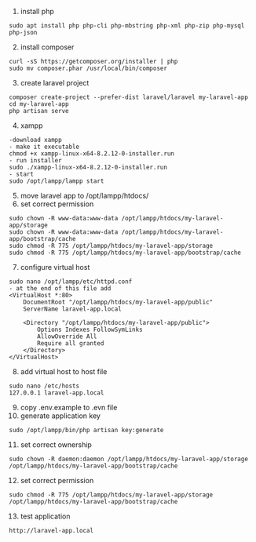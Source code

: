1. install php
```
sudo apt install php php-cli php-mbstring php-xml php-zip php-mysql php-json
```
2. install composer
```
curl -sS https://getcomposer.org/installer | php
sudo mv composer.phar /usr/local/bin/composer
```
3. create laravel project
```
composer create-project --prefer-dist laravel/laravel my-laravel-app
cd my-laravel-app
php artisan serve

```
4. xampp
```
-download xampp
- make it executable
chmod +x xampp-linux-x64-8.2.12-0-installer.run
- run installer
sudo ./xampp-linux-x64-8.2.12-0-installer.run
- start
sudo /opt/lampp/lampp start

```
5. move laravel app to /opt/lampp/htdocs/
6. set correct permission
```
sudo chown -R www-data:www-data /opt/lampp/htdocs/my-laravel-app/storage
sudo chown -R www-data:www-data /opt/lampp/htdocs/my-laravel-app/bootstrap/cache
sudo chmod -R 775 /opt/lampp/htdocs/my-laravel-app/storage
sudo chmod -R 775 /opt/lampp/htdocs/my-laravel-app/bootstrap/cache
```

7. configure virtual host
```
sudo nano /opt/lampp/etc/httpd.conf
- at the end of this file add
<VirtualHost *:80>
    DocumentRoot "/opt/lampp/htdocs/my-laravel-app/public"
    ServerName laravel-app.local

    <Directory "/opt/lampp/htdocs/my-laravel-app/public">
        Options Indexes FollowSymLinks
        AllowOverride All
        Require all granted
    </Directory>
</VirtualHost>
```
8. add virtual host to host file
```
sudo nano /etc/hosts
127.0.0.1 laravel-app.local

```
9. copy .env.example to .evn file
10. generate application key
```
sudo /opt/lampp/bin/php artisan key:generate
```
11. set correct ownership
```
sudo chown -R daemon:daemon /opt/lampp/htdocs/my-laravel-app/storage /opt/lampp/htdocs/my-laravel-app/bootstrap/cache
```
12. set correct permission
```
sudo chmod -R 775 /opt/lampp/htdocs/my-laravel-app/storage /opt/lampp/htdocs/my-laravel-app/bootstrap/cache
```
13. test application
```
http://laravel-app.local
```


